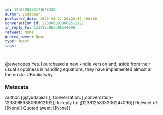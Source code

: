 ```yaml
---
id: 1238200330174648320
author: yudapearl
published_date: 2020-03-12 20:28:58 +00:00
conversation_id: 1238068938069512192
in_reply_to: 1238125863306244096
retweet: None
quoted_tweet: None
type: tweet
tags:

---
```


@ewerlopes Yes. I purchased a new kindle version and, aside from their usual sloppiness in handling equations, they have implemented almost all the errata. #Bookofwhy

### Metadata

Author: [[@yudapearl]]
Conversation: [[conversation-1238068938069512192]]
In reply to: [[1238125863306244096]]
Retweet of: [[None]]
Quoted tweet: [[None]]
